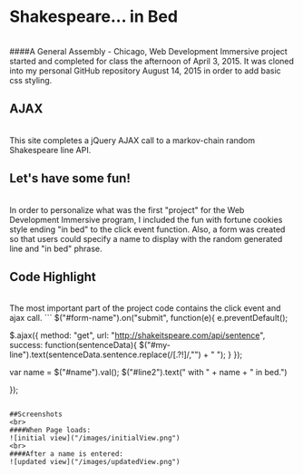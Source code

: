 # Shakespeare... in Bed
<br>
####A General Assembly - Chicago, Web Development Immersive project started and completed for class the afternoon of April 3, 2015. It was cloned into my personal GitHub repository August 14, 2015 in order to add basic css styling.

## AJAX
<br>
This site completes a jQuery AJAX call to a markov-chain random Shakespeare line API.


## Let's have some fun!
<br>
In order to personalize what was the first "project" for the Web Development Immersive program, I included the fun with fortune cookies style ending "in bed" to the click event function. Also, a form was created so that users could specify a name to display with the random generated line and "in bed" phrase.

## Code Highlight
<br>
The most important part of the project code contains the click event and ajax call.
```
$("#form-name").on("submit", function(e){
  e.preventDefault();


  $.ajax({
    method: "get",
    url: "http://shakeitspeare.com/api/sentence",
    success: function(sentenceData){
      $("#my-line").text(sentenceData.sentence.replace(/[\.?!]/,"") + " ");
    }
  });

  var name = $("#name").val();
  $("#line2").text(" with " + name + " in bed.")

});

```

##Screenshots
<br>
####When Page loads:
![initial view]("/images/initialView.png")
<br>
####After a name is entered:
![updated view]("/images/updatedView.png")
